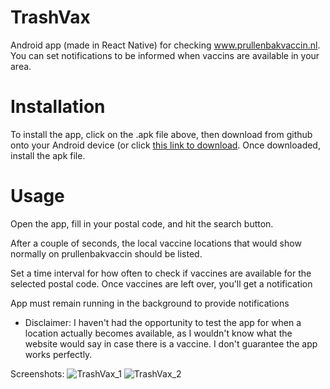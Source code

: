 # TrashVax
Android app (made in React Native) for checking www.prullenbakvaccin.nl. You can set notifications to be informed when vaccins are available in your area.

# Installation
To install the app, click on the .apk file above, then download from github onto your Android device (or click [this link to download](https://github.com/KJ-Waller/TrashVax/raw/main/TrashVax-f331aa55817545cdbcfd7971c9c7eea7-signed.apk). Once downloaded, install the apk file.

# Usage
Open the app, fill in your postal code, and hit the search button.

After a couple of seconds, the local vaccine locations that would show normally on prullenbakvaccin should be listed.

Set a time interval for how often to check if vaccines are available for the selected postal code. Once vaccines are left over, you'll get a notification

App must remain running in the background to provide notifications

* Disclaimer: I haven't had the opportunity to test the app for when a location actually becomes available, as I wouldn't know what the website would say in case there is a vaccine. I don't guarantee the app works perfectly.


Screenshots:
![TrashVax_1](https://user-images.githubusercontent.com/28184973/118396221-d14b2800-b64e-11eb-9487-593b3ac017b8.jpg)
![TrashVax_2](https://user-images.githubusercontent.com/28184973/118396223-d314eb80-b64e-11eb-8c48-373bf409bf90.jpg)
